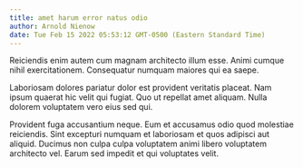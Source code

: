 ```yaml
---
title: amet harum error natus odio
author: Arnold Nienow
date: Tue Feb 15 2022 05:53:12 GMT-0500 (Eastern Standard Time)
---
```

Reiciendis enim autem cum magnam architecto illum esse. Animi cumque nihil exercitationem. Consequatur numquam maiores qui ea saepe.

 Laboriosam dolores pariatur dolor est provident veritatis placeat. Nam ipsum quaerat hic velit qui fugiat. Quo ut repellat amet aliquam. Nulla dolorem voluptatem vero eius sed qui.

 Provident fuga accusantium neque. Eum et accusamus odio quod molestiae reiciendis. Sint excepturi numquam et laboriosam et quos adipisci aut aliquid. Ducimus non culpa culpa voluptatem animi libero voluptatem architecto vel. Earum sed impedit et qui voluptates velit.